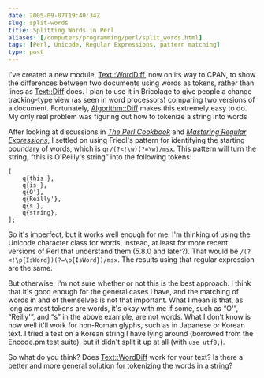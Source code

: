 ```yaml
--- 
date: 2005-09-07T19:40:34Z
slug: split-words
title: Splitting Words in Perl
aliases: [/computers/programming/perl/split_words.html]
tags: [Perl, Unicode, Regular Expressions, pattern matching]
type: post
---
```


I've created a new module, [Text::WordDiff], now on its way to CPAN, to show the
differences between two documents using words as tokens, rather than lines as
[Text::Diff] does. I plan to use it in Bricolage to give people a change
tracking-type view (as seen in word processors) comparing two versions of a
document. Fortunately, [Algorithm::Diff] makes this extremely easy to do. My
only real problem was figuring out how to tokenize a string into words

After looking at discussions in [*The Perl Cookbook*] and [*Mastering Regular
Expressions*], I settled on using Friedl's pattern for identifying the starting
boundary of words, which is `qr/(?<!\w)(?=\w)/msx`. This pattern will turn the
string, “this is O'Reilly's string” into the following tokens:

    [
        q{this },
        q{is },
        q{O'},
        q{Reilly'},
        q{s },
        q{string},
    ];

So it's imperfect, but it works well enough for me. I'm thinking of using the
Unicode character class for words, instead, at least for more recent versions of
Perl that understand them (5.8.0 and later?). That would be
`/(?<!\p{IsWord})(?=\p{IsWord})/msx`. The results using that regular expression
are the same.

But otherwise, I'm not sure whether or not this is the best approach. I think
that it's good enough for the general cases I have, and the matching of words in
and of themselves is not that important. What I mean is that, as long as most
tokens are words, it's okay with me if some, such as “O'”, “Reilly'”, and “s” in
the above example, are not words. What I don't know is how well it'll work for
non-Roman glyphs, such as in Japanese or Korean text. I tried a test on a Korean
string I have lying around (borrowed from the Encode.pm test suite), but it
didn't split it up at all (with `use utf8;`).

So what do you think? Does [Text::WordDiff] work for your text? Is there a
better and more general solution for tokenizing the words in a string?

  [Text::WordDiff]: http://search.cpan.org/dist/Text-WordDiff/
    "Text::WordDiff on CPAN"
  [Text::Diff]: http://search.cpan.org/dist/Text-Diff/ "Text::Diff on CPAN"
  [Algorithm::Diff]: http://search.cpan.org/dist/Algorithm-Diff/
    "Algorithm::Diff on CPAN"
  [*The Perl Cookbook*]: https://www.amazon.com/exec/obidos/ASIN/0596003137/justatheory-20
    "Buy “The Perl Cookbook” on Amazon.com"
  [*Mastering Regular Expressions*]: https://www.amazon.com/exec/obidos/ASIN/0596002890/justatheory-20
    "Buy “Mastering Regular Expressions” on Amazon.com"
